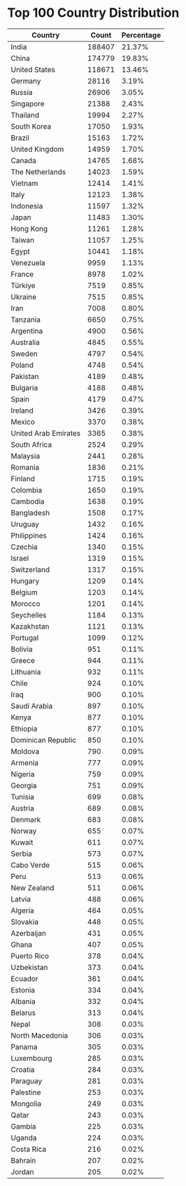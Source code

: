# Top 100 Country Distribution
| Country | Count | Percentage |
|----|----|----|
| India | 188407 | 21.37% |
| China | 174779 | 19.83% |
| United States | 118671 | 13.46% |
| Germany | 28116 | 3.19% |
| Russia | 26906 | 3.05% |
| Singapore | 21388 | 2.43% |
| Thailand | 19994 | 2.27% |
| South Korea | 17050 | 1.93% |
| Brazil | 15163 | 1.72% |
| United Kingdom | 14959 | 1.70% |
| Canada | 14765 | 1.68% |
| The Netherlands | 14023 | 1.59% |
| Vietnam | 12414 | 1.41% |
| Italy | 12123 | 1.38% |
| Indonesia | 11597 | 1.32% |
| Japan | 11483 | 1.30% |
| Hong Kong | 11261 | 1.28% |
| Taiwan | 11057 | 1.25% |
| Egypt | 10441 | 1.18% |
| Venezuela | 9959 | 1.13% |
| France | 8978 | 1.02% |
| Türkiye | 7519 | 0.85% |
| Ukraine | 7515 | 0.85% |
| Iran | 7008 | 0.80% |
| Tanzania | 6650 | 0.75% |
| Argentina | 4900 | 0.56% |
| Australia | 4845 | 0.55% |
| Sweden | 4797 | 0.54% |
| Poland | 4748 | 0.54% |
| Pakistan | 4189 | 0.48% |
| Bulgaria | 4188 | 0.48% |
| Spain | 4179 | 0.47% |
| Ireland | 3426 | 0.39% |
| Mexico | 3370 | 0.38% |
| United Arab Emirates | 3365 | 0.38% |
| South Africa | 2524 | 0.29% |
| Malaysia | 2441 | 0.28% |
| Romania | 1836 | 0.21% |
| Finland | 1715 | 0.19% |
| Colombia | 1650 | 0.19% |
| Cambodia | 1638 | 0.19% |
| Bangladesh | 1508 | 0.17% |
| Uruguay | 1432 | 0.16% |
| Philippines | 1424 | 0.16% |
| Czechia | 1340 | 0.15% |
| Israel | 1319 | 0.15% |
| Switzerland | 1317 | 0.15% |
| Hungary | 1209 | 0.14% |
| Belgium | 1203 | 0.14% |
| Morocco | 1201 | 0.14% |
| Seychelles | 1184 | 0.13% |
| Kazakhstan | 1121 | 0.13% |
| Portugal | 1099 | 0.12% |
| Bolivia | 951 | 0.11% |
| Greece | 944 | 0.11% |
| Lithuania | 932 | 0.11% |
| Chile | 924 | 0.10% |
| Iraq | 900 | 0.10% |
| Saudi Arabia | 897 | 0.10% |
| Kenya | 877 | 0.10% |
| Ethiopia | 877 | 0.10% |
| Dominican Republic | 850 | 0.10% |
| Moldova | 790 | 0.09% |
| Armenia | 777 | 0.09% |
| Nigeria | 759 | 0.09% |
| Georgia | 751 | 0.09% |
| Tunisia | 699 | 0.08% |
| Austria | 689 | 0.08% |
| Denmark | 683 | 0.08% |
| Norway | 655 | 0.07% |
| Kuwait | 611 | 0.07% |
| Serbia | 573 | 0.07% |
| Cabo Verde | 515 | 0.06% |
| Peru | 513 | 0.06% |
| New Zealand | 511 | 0.06% |
| Latvia | 488 | 0.06% |
| Algeria | 464 | 0.05% |
| Slovakia | 448 | 0.05% |
| Azerbaijan | 431 | 0.05% |
| Ghana | 407 | 0.05% |
| Puerto Rico | 378 | 0.04% |
| Uzbekistan | 373 | 0.04% |
| Ecuador | 361 | 0.04% |
| Estonia | 334 | 0.04% |
| Albania | 332 | 0.04% |
| Belarus | 313 | 0.04% |
| Nepal | 308 | 0.03% |
| North Macedonia | 306 | 0.03% |
| Panama | 305 | 0.03% |
| Luxembourg | 285 | 0.03% |
| Croatia | 284 | 0.03% |
| Paraguay | 281 | 0.03% |
| Palestine | 253 | 0.03% |
| Mongolia | 249 | 0.03% |
| Qatar | 243 | 0.03% |
| Gambia | 225 | 0.03% |
| Uganda | 224 | 0.03% |
| Costa Rica | 216 | 0.02% |
| Bahrain | 207 | 0.02% |
| Jordan | 205 | 0.02% |

